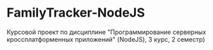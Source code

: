 # FamilyTracker-NodeJS
Курсовой проект по дисциплине "Программирование серверных кроссплатформенных приложений" (NodeJS), 3 курс, 2 семестр)
